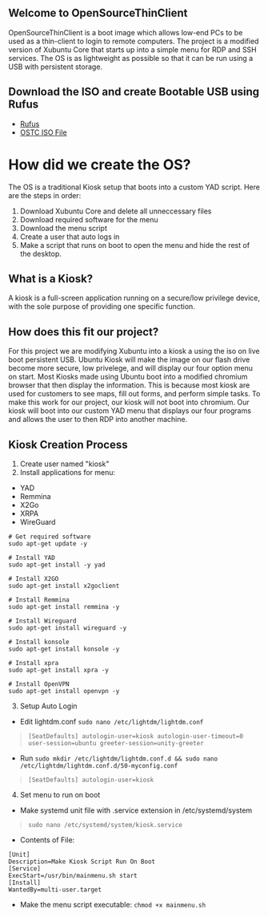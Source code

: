 ## Welcome to OpenSourceThinClient

OpenSourceThinClient is a boot image which allows low-end PCs to be used as a thin-client to login to remote computers. The project is a modified version of Xubuntu Core that starts up into a simple menu for RDP and SSH services. The OS is as lightweight as possible so that it can be run using a USB with persistent storage. 

## Download the ISO and create Bootable USB using Rufus
* [Rufus](https://rufus.ie/en/)
* [OSTC ISO File](https://drive.google.com/file/d/1-OPYNKlGj93tYqQ7Cx7UUDcsYO2PVKAh/view?usp=sharing) 
# How did we create the OS?
The OS is a traditional Kiosk setup that boots into a custom YAD script. Here are the steps in order:
1. Download Xubuntu Core and delete all unneccessary files
2. Download required software for the menu
3. Download the menu script
4. Create a user that auto logs in
5. Make a script that runs on boot to open the menu and hide the rest of the desktop. 
## What is a Kiosk?
A kiosk is a full-screen application running on a secure/low privilege device, with the sole purpose of providing one specific function. 
## How does this fit our project?
For this project we are modifying Xubuntu into a kiosk a using the iso on live boot persistent USB. Ubuntu Kiosk will make the image on our flash drive become more secure, low privelege, and will display our four option menu on start. Most Kiosks made using Ubuntu boot into a modified chromium browser that then display the information. This is because most kiosk are used for customers to see maps, fill out forms, and perform simple tasks. To make this work for our project, our kiosk will not boot into chromium. Our kiosk will boot into our custom YAD menu that displays our four programs and allows the user to then RDP into another machine. 
## Kiosk Creation Process
1. Create user named "kiosk"
2. Install applications for menu:
* YAD
* Remmina
* X2Go
* XRPA
* WireGuard
```
# Get required software
sudo apt-get update -y

# Install YAD
sudo apt-get install -y yad

# Install X2GO
sudo apt-get install x2goclient

# Install Remmina
sudo apt-get install remmina -y

# Install Wireguard
sudo apt-get install wireguard -y

# Install konsole
sudo apt-get install konsole -y

# Install xpra
sudo apt-get install xpra -y

# Install OpenVPN
sudo apt-get install openvpn -y
```
3. Setup Auto Login
* Edit lightdm.conf `sudo nano /etc/lightdm/lightdm.conf`
> `[SeatDefaults]
autologin-user=kiosk
autologin-user-timeout=0
user-session=ubuntu
greeter-session=unity-greeter`

* Run `sudo mkdir /etc/lightdm/lightdm.conf.d && sudo nano /etc/lightdm/lightdm.conf.d/50-myconfig.conf`
> `[SeatDefaults]
autologin-user=kiosk`
4. Set menu to run on boot
*  Make systemd unit file with .service extension in /etc/systemd/system
> `sudo nano /etc/systemd/system/kiosk.service`
* Contents of File:
```
[Unit]
Description=Make Kiosk Script Run On Boot
[Service]
ExecStart=/usr/bin/mainmenu.sh start
[Install]
WantedBy=multi-user.target
```

* Make the menu script executable: `chmod +x mainmenu.sh`
```
